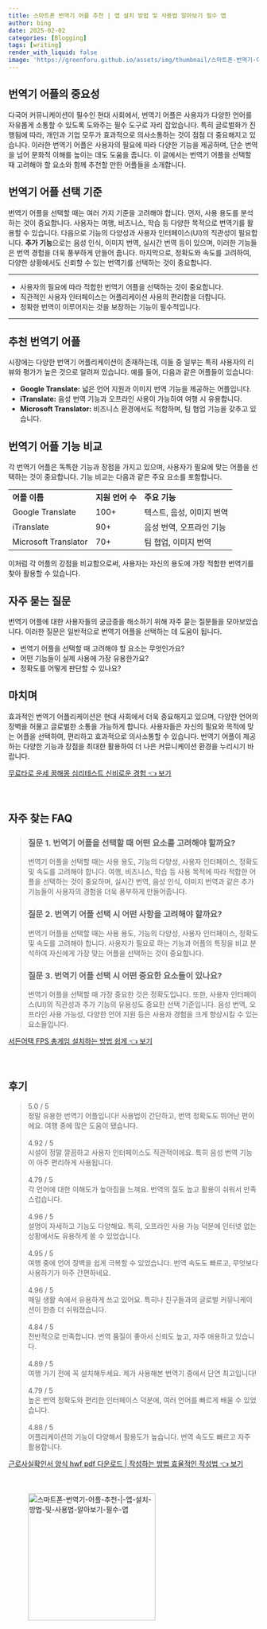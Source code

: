 ```yaml
---
title: 스마트폰 번역기 어플 추천 | 앱 설치 방법 및 사용법 알아보기 필수 앱
author: bing
date: 2025-02-02
categories: [Blogging]
tags: [writing]
render_with_liquid: false
image: 'https://greenforu.github.io/assets/img/thumbnail/스마트폰-번역기-어플-추천-|-앱-설치-방법-및-사용법-알아보기-필수-앱.webp'
---
```



<h2 id='번역기 어플의 중요성'>번역기 어플의 중요성</h2>

<p>다국어 커뮤니케이션이 필수인 현대 사회에서, 번역기 어플은 사용자가 다양한 언어를 자유롭게 소통할 수 있도록 도와주는 필수 도구로 자리 잡았습니다. 특히 글로벌화가 진행됨에 따라, 개인과 기업 모두가 효과적으로 의사소통하는 것이 점점 더 중요해지고 있습니다. 이러한 번역기 어플은 사용자의 필요에 따라 다양한 기능을 제공하며, 단순 번역을 넘어 문화적 이해를 높이는 데도 도움을 줍니다. 이 글에서는 번역기 어플을 선택할 때 고려해야 할 요소와 함께 추천할 만한 어플들을 소개합니다.</p>

<h2 id='번역기 어플 선택 기준'>번역기 어플 선택 기준</h2>

<p>번역기 어플을 선택할 때는 여러 가지 기준을 고려해야 합니다. 먼저, 사용 용도를 분석하는 것이 중요합니다. 사용자는 여행, 비즈니스, 학습 등 다양한 목적으로 번역기를 활용할 수 있습니다. 다음으로 기능의 다양성과 사용자 인터페이스(UI)의 직관성이 필요합니다. <b>추가 기능</b>으로는 음성 인식, 이미지 번역, 실시간 번역 등이 있으며, 이러한 기능들은 번역 경험을 더욱 풍부하게 만들어 줍니다. 마지막으로, 정확도와 속도를 고려하여, 다양한 상황에서도 신뢰할 수 있는 번역기를 선택하는 것이 중요합니다.</p>

<hr />

<ul>
    <li>사용자의 필요에 따라 적합한 번역기 어플을 선택하는 것이 중요합니다.</li>
    <li>직관적인 사용자 인터페이스는 어플리케이션 사용의 편리함을 더합니다.</li>
    <li>정확한 번역이 이루어지는 것을 보장하는 기능이 필수적입니다.</li>
</ul>

<hr />

<h2 id='추천 번역기 어플'>추천 번역기 어플</h2>

<p>시장에는 다양한 번역기 어플리케이션이 존재하는데, 이들 중 일부는 특히 사용자의 리뷰와 평가가 높은 것으로 알려져 있습니다. 예를 들어, 다음과 같은 어플들이 있습니다:</p>

<ul>
    <li><b>Google Translate:</b> 넓은 언어 지원과 이미지 번역 기능을 제공하는 어플입니다.</li>
    <li><b>iTranslate:</b> 음성 번역 기능과 오프라인 사용이 가능하여 여행 시 유용합니다.</li>
    <li><b>Microsoft Translator:</b> 비즈니스 환경에서도 적합하며, 팀 협업 기능을 갖추고 있습니다.</li>
</ul>

<h2 id='번역기 어플 기능 비교'>번역기 어플 기능 비교</h2>

<p>각 번역기 어플은 독특한 기능과 장점을 가지고 있으며, 사용자가 필요에 맞는 어플을 선택하는 것이 중요합니다. 기능 비교는 다음과 같은 주요 요소를 포함합니다.</p>

<table>
    <tr>
        <td><b>어플 이름</b></td>
        <td><b>지원 언어 수</b></td>
        <td><b>주요 기능</b></td>
    </tr>
    <tr>
        <td>Google Translate</td>
        <td>100+</td>
        <td>텍스트, 음성, 이미지 번역</td>
    </tr>
    <tr>
        <td>iTranslate</td>
        <td>90+</td>
        <td>음성 번역, 오프라인 기능</td>
    </tr>
    <tr>
        <td>Microsoft Translator</td>
        <td>70+</td>
        <td>팀 협업, 이미지 번역</td>
    </tr>
</table>

<p>이처럼 각 어플의 강점을 비교함으로써, 사용자는 자신의 용도에 가장 적합한 번역기를 찾아 활용할 수 있습니다.</p>

<h2 id='자주 묻는 질문'>자주 묻는 질문</h2>

<p>번역기 어플에 대한 사용자들의 궁금증을 해소하기 위해 자주 묻는 질문들을 모아보았습니다. 이러한 질문은 일반적으로 번역기 어플을 선택하는 데 도움이 됩니다.</p>

<ul>
    <li>번역기 어플을 선택할 때 고려해야 할 요소는 무엇인가요?</li>
    <li>어떤 기능들이 실제 사용에 가장 유용한가요?</li>
    <li>정확도를 어떻게 판단할 수 있나요?</li>
</ul>

<h2 id='마치며'>마치며</h2>

<p>효과적인 번역기 어플리케이션은 현대 사회에서 더욱 중요해지고 있으며, 다양한 언어의 장벽을 허물고 글로벌한 소통을 가능하게 합니다. 사용자들은 자신의 필요와 목적에 맞는 어플을 선택하여, 편리하고 효과적으로 의사소통할 수 있습니다. 번역기 어플이 제공하는 다양한 기능과 장점을 최대한 활용하여 더 나은 커뮤니케이션 환경을 누리시기 바랍니다.</p>


<p><a class="click-button" title="무료타로 운세 꿈해몽 심리테스트 신비로운 경험" href="https://greenforu.github.io/posts/%EB%AC%B4%EB%A3%8C%ED%83%80%EB%A1%9C-%EC%9A%B4%EC%84%B8-%EA%BF%88%ED%95%B4%EB%AA%BD-%EC%8B%AC%EB%A6%AC%ED%85%8C%EC%8A%A4%ED%8A%B8-%EC%8B%A0%EB%B9%84%EB%A1%9C%EC%9A%B4-%EA%B2%BD%ED%97%98/" rel="dofollow">무료타로 운세 꿈해몽 심리테스트 신비로운 경험 👈 보기</a></p><br>
<h2 id='자주_찾는_FAQ'>자주 찾는 FAQ</h2>
<div itemscope="" itemtype="https://schema.org/FAQPage"> 
<blockquote> 
<div itemscope="" itemprop="mainEntity" itemtype="https://schema.org/Question"> 
<h3 itemprop="name">질문 1. 번역기 어플을 선택할 때 어떤 요소를 고려해야 할까요?</h3> 
<div itemscope="" itemprop="acceptedAnswer" itemtype="https://schema.org/Answer"> 
<span itemprop="text"> 
<p>번역기 어플을 선택할 때는 사용 용도, 기능의 다양성, 사용자 인터페이스, 정확도 및 속도를 고려해야 합니다. 여행, 비즈니스, 학습 등 사용 목적에 따라 적합한 어플을 선택하는 것이 중요하며, 실시간 번역, 음성 인식, 이미지 번역과 같은 추가 기능들이 사용자의 경험을 더욱 풍부하게 만들어줍니다.</p> 
</span> 
</div> 
</div> 

<div itemscope="" itemprop="mainEntity" itemtype="https://schema.org/Question"> 
<h3 itemprop="name">질문 2. 번역기 어플 선택 시 어떤 사항을 고려해야 할까요?</h3> 
<div itemscope="" itemprop="acceptedAnswer" itemtype="https://schema.org/Answer"> 
<span itemprop="text"> 
<p>번역기 어플을 선택할 때는 사용 용도, 기능의 다양성, 사용자 인터페이스, 정확도 및 속도를 고려해야 합니다. 사용자가 필요로 하는 기능과 어플의 특징을 비교 분석하여 자신에게 가장 맞는 어플을 선택하는 것이 중요합니다.</p> 
</span> 
</div> 
</div> 

<div itemscope="" itemprop="mainEntity" itemtype="https://schema.org/Question"> 
<h3 itemprop="name">질문 3. 번역기 어플 선택 시 어떤 중요한 요소들이 있나요?</h3> 
<div itemscope="" itemprop="acceptedAnswer" itemtype="https://schema.org/Answer"> 
<span itemprop="text"> 
<p>번역기 어플을 선택할 때 가장 중요한 것은 정확도입니다. 또한, 사용자 인터페이스(UI)의 직관성과 추가 기능의 유용성도 중요한 선택 기준입니다. 음성 번역, 오프라인 사용 가능성, 다양한 언어 지원 등은 사용자 경험을 크게 향상시킬 수 있는 요소들입니다.</p> 
</span> 
</div> 
</div> 
</blockquote> 
</div>
<p><a class="click-button" title="서든어택 FPS 총게임 설치하는 방법 쉽게" href="https://greenforu.github.io/posts/%EC%84%9C%EB%93%A0%EC%96%B4%ED%83%9D-FPS-%EC%B4%9D%EA%B2%8C%EC%9E%84-%EC%84%A4%EC%B9%98%ED%95%98%EB%8A%94-%EB%B0%A9%EB%B2%95-%EC%89%BD%EA%B2%8C/" rel="dofollow">서든어택 FPS 총게임 설치하는 방법 쉽게 👈 보기</a></p><br>
<h2 id='후기'>후기</h2>
<div itemscope itemtype="https://schema.org/Product">
  <blockquote>
  <div itemprop="review" itemscope itemtype="https://schema.org/Review">
      <div itemprop="reviewRating" itemscope itemtype="https://schema.org/Rating"> <span itemprop="ratingValue">5.0</span> / <span itemprop="bestRating">5</span> </div>
      <span itemprop="reviewBody">정말 유용한 번역기 어플입니다! 사용법이 간단하고, 번역 정확도도 뛰어난 편이에요. 여행 중에 많은 도움이 됐습니다.</span>
  </div>
  <br>
  <div itemprop="review" itemscope itemtype="https://schema.org/Review">
      <div itemprop="reviewRating" itemscope itemtype="https://schema.org/Rating"> <span itemprop="ratingValue">4.92</span> / <span itemprop="bestRating">5</span> </div>
      <span itemprop="reviewBody">시설이 정말 깔끔하고 사용자 인터페이스도 직관적이에요. 특히 음성 번역 기능이 아주 편리하게 사용됩니다.</span>
  </div>
  <br>
  <div itemprop="review" itemscope itemtype="https://schema.org/Review">
      <div itemprop="reviewRating" itemscope itemtype="https://schema.org/Rating"> <span itemprop="ratingValue">4.79</span> / <span itemprop="bestRating">5</span> </div>
      <span itemprop="reviewBody">각 언어에 대한 이해도가 높아짐을 느껴요. 번역의 질도 높고 활용이 쉬워서 만족스럽습니다.</span>
  </div>
  <br>
  <div itemprop="review" itemscope itemtype="https://schema.org/Review">
      <div itemprop="reviewRating" itemscope itemtype="https://schema.org/Rating"> <span itemprop="ratingValue">4.96</span> / <span itemprop="bestRating">5</span> </div>
      <span itemprop="reviewBody">설명이 자세하고 기능도 다양해요. 특히, 오프라인 사용 가능 덕분에 인터넷 없는 상황에서도 유용하게 쓸 수 있었습니다.</span>
  </div>
  <br>
  <div itemprop="review" itemscope itemtype="https://schema.org/Review">
      <div itemprop="reviewRating" itemscope itemtype="https://schema.org/Rating"> <span itemprop="ratingValue">4.95</span> / <span itemprop="bestRating">5</span> </div>
      <span itemprop="reviewBody">여행 중에 언어 장벽을 쉽게 극복할 수 있었습니다. 번역 속도도 빠르고, 무엇보다 사용하기가 아주 간편하네요.</span>
  </div>
  <br>
  <div itemprop="review" itemscope itemtype="https://schema.org/Review">
      <div itemprop="reviewRating" itemscope itemtype="https://schema.org/Rating"> <span itemprop="ratingValue">4.96</span> / <span itemprop="bestRating">5</span> </div>
      <span itemprop="reviewBody">매일 생활 속에서 유용하게 쓰고 있어요. 특히나 친구들과의 글로벌 커뮤니케이션이 한층 더 쉬워졌습니다.</span>
  </div>
  <br>
  <div itemprop="review" itemscope itemtype="https://schema.org/Review">
      <div itemprop="reviewRating" itemscope itemtype="https://schema.org/Rating"> <span itemprop="ratingValue">4.84</span> / <span itemprop="bestRating">5</span> </div>
      <span itemprop="reviewBody">전반적으로 만족합니다. 번역 품질이 좋아서 신뢰도 높고, 자주 애용하고 있습니다.</span>
  </div>
  <br>
  <div itemprop="review" itemscope itemtype="https://schema.org/Review">
      <div itemprop="reviewRating" itemscope itemtype="https://schema.org/Rating"> <span itemprop="ratingValue">4.89</span> / <span itemprop="bestRating">5</span> </div>
      <span itemprop="reviewBody">여행 가기 전에 꼭 설치해두세요. 제가 사용해본 번역기 중에서 단연 최고입니다!</span>
  </div>
  <br>
  <div itemprop="review" itemscope itemtype="https://schema.org/Review">
      <div itemprop="reviewRating" itemscope itemtype="https://schema.org/Rating"> <span itemprop="ratingValue">4.79</span> / <span itemprop="bestRating">5</span> </div>
      <span itemprop="reviewBody">높은 번역 정확도와 편리한 인터페이스 덕분에, 여러 언어를 빠르게 배울 수 있었습니다.</span>
  </div>
  <br>
  <div itemprop="review" itemscope itemtype="https://schema.org/Review">
      <div itemprop="reviewRating" itemscope itemtype="https://schema.org/Rating"> <span itemprop="ratingValue">4.88</span> / <span itemprop="bestRating">5</span> </div>
      <span itemprop="reviewBody">어플리케이션의 기능이 다양해서 활용도가 높습니다. 번역 속도도 빠르고 자주 활용합니다.</span>
  </div>
  </blockquote>
</div>
<p><a class="click-button" title="근로사실확인서 양식 hwf pdf 다운로드 | 작성하는 방법 효율적인 작성법" href="https://greenforu.github.io/posts/%EA%B7%BC%EB%A1%9C%EC%82%AC%EC%8B%A4%ED%99%95%EC%9D%B8%EC%84%9C-%EC%96%91%EC%8B%9D-hwf-pdf-%EB%8B%A4%EC%9A%B4%EB%A1%9C%EB%93%9C-%EC%9E%91%EC%84%B1%ED%95%98%EB%8A%94-%EB%B0%A9%EB%B2%95-%ED%9A%A8%EC%9C%A8%EC%A0%81%EC%9D%B8-%EC%9E%91%EC%84%B1%EB%B2%95/" rel="dofollow">근로사실확인서 양식 hwf pdf 다운로드 | 작성하는 방법 효율적인 작성법 👈 보기</a></p><br>
<figure class="image"><img src="https://greenforu.github.io/assets/img/thumbnail/스마트폰-번역기-어플-추천-|-앱-설치-방법-및-사용법-알아보기-필수-앱.webp" alt="스마트폰-번역기-어플-추천-|-앱-설치-방법-및-사용법-알아보기-필수-앱" width="256" height="256"></figure>